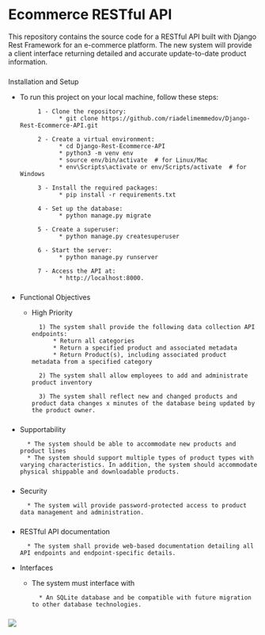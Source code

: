 
# Ecommerce RESTful API

This repository contains the source code for a RESTful API built with Django Rest Framework for an e-commerce platform.
The new system will provide a client interface returning detailed and accurate update-to-date product information.

###
Installation and Setup
   * To run this project on your local machine, follow these steps:
        
              1 - Clone the repository: 
                    * git clone https://github.com/riadelimemmedov/Django-Rest-Ecommerce-API.git

              2 - Create a virtual environment:
                    * cd Django-Rest-Ecommerce-API
                    * python3 -m venv env	
                    * source env/bin/activate  # for Linux/Mac
                    * env\Scripts\activate or env/Scripts/activate  # for Windows
              
              3 - Install the required packages:
                    * pip install -r requirements.txt

              4 - Set up the database:
                    * python manage.py migrate

              5 - Create a superuser:
                    * python manage.py createsuperuser

              6 - Start the server:
                    * python manage.py runserver

              7 - Access the API at:
                    * http://localhost:8000.

###

* Functional Objectives
    
    - High Priority
            
            1) The system shall provide the following data collection API endpoints:
                * Return all categories
                * Return a specified product and associated metadata
                * Return Product(s), including associated product metadata from a specified category
            
            2) The system shall allow employees to add and administrate product inventory
            
            3) The system shall reflect new and changed products and product data changes x minutes of the database being updated by the product owner.



###

* Supportability
    
        * The system should be able to accommodate new products and product lines
        * The system should support multiple types of product types with varying characteristics. In addition, the system should accommodate physical shippable and downloadable products.


###


* Security

        
        * The system will provide password-protected access to product data management and administration.

###

* RESTful API documentation
    
        
        * The system shall provide web-based documentation detailing all API endpoints and endpoint-specific details.


* Interfaces
    - The system must interface with 
            
            * An SQLite database and be compatible with future migration to other database technologies.

###
<img src="D:\DRF-Ecommerce\Screenshot 2023-05-13 193317.png">
